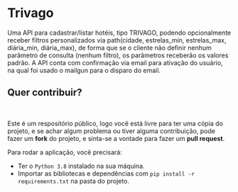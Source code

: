 # Trivago

Uma API para cadastrar/listar hotéis, tipo TRIVAGO, podendo opcionalmente receber filtros personalizados via path(cidade, estrelas_min, estrelas_max, diária_min, diária_max), de forma que se o cliente não definir nenhum parâmetro de consulta (nenhum filtro), os parâmetros receberão os valores padrão.
A API conta com confirmação via email para ativação do usuário, na qual foi usado o mailgun para o disparo do email.
<h2> Quer contribuir?</h2>
 <br>
 
 Este é um respositório público, logo você está livre para ter uma cópia do projeto,  e se achar algum problema ou tiver alguma contribuição, pode fazer um **fork** do projeto, e sinta-se a vontade para fazer um **pull request**.

 Para rodar a aplicação, você precisará:
   - Ter o <code>Python 3.8</code> instalado na sua máquina.
   - Importar as bibliotecas e dependências com <code>pip install -r requirements.txt</code> na pasta do projeto.
